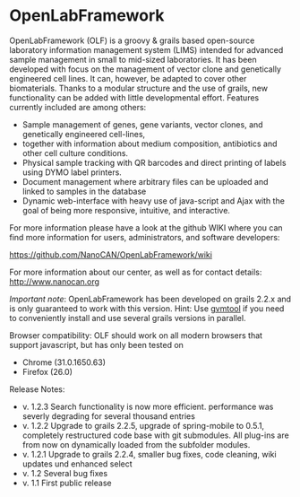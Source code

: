 OpenLabFramework
================

OpenLabFramework (OLF) is a groovy & grails based open-source laboratory information management system (LIMS) 
intended for advanced sample management in small to mid-sized laboratories. It has been developed with focus
on the management of vector clone and genetically engineered cell lines. It can, however, be adapted to cover
other biomaterials. Thanks to a modular structure and the use of grails, new functionality can be added with
little developmental effort. Features currently included are among others: 

* Sample management of genes, gene variants, vector clones, and genetically engineered cell-lines,
* together with information about medium composition, antibiotics and other cell culture conditions.
* Physical sample tracking with QR barcodes and direct printing of labels using DYMO label printers.
* Document management where arbitrary files can be uploaded and linked to samples in the database
* Dynamic web-interface with heavy use of java-script and Ajax with the goal of being more responsive,
  intuitive, and interactive.

For more information please have a look at the github WIKI where you can find more information for users, 
administrators, and software developers:

https://github.com/NanoCAN/OpenLabFramework/wiki

For more information about our center, as well as for contact details: http://www.nanocan.org

_Important note_: OpenLabFramework has been developed on grails 2.2.x and is only guaranteed to work with this version. Hint: Use [gvmtool](http://gvmtool.net) if you need to conveniently install and use several grails versions in parallel.

Browser compatibility: OLF should work on all modern browsers that support javascript, but has only been tested on 
* Chrome (31.0.1650.63)
* Firefox (26.0)

Release Notes:
* v. 1.2.3 Search functionality is now more efficient. performance was severly degrading for several thousand entries
* v. 1.2.2 Upgrade to grails 2.2.5, upgrade of spring-mobile to 0.5.1, completely restructured code base with git submodules. All plug-ins are from now on dynamically loaded from the subfolder modules.
* v. 1.2.1 Upgrade to grails 2.2.4, smaller bug fixes, code cleaning, wiki updates und enhanced select
* v. 1.2 Several bug fixes
* v. 1.1 First public release



